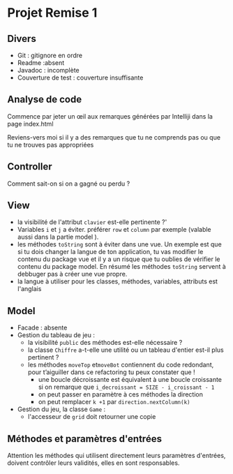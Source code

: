 # Projet Remise 1

## Divers

- Git : gitignore en ordre
- Readme :absent
- Javadoc : incomplète
- Couverture de test : couverture insuffisante

## Analyse de code

Commence par jeter un œil aux remarques générées par Intelliji dans la page index.html

Reviens-vers moi si il y a des remarques que tu ne comprends pas ou que tu ne trouves pas appropriées

## Controller

Comment sait-on si on a gagné ou perdu ?

## View

- la visibilité de l'attribut `clavier` est-elle pertinente ?'
- Variables `i` et `j` a éviter. préférer `row` et `column` par exemple (valable aussi dans la partie model ).
- les méthodes `toString` sont à éviter dans une vue. Un exemple est que si tu dois changer la langue de ton application, tu vas modifier le contenu du package vue et il y a un risque que tu oublies de vérifier le contenu du package model. En résumé les méthodes `toString` servent à debbuger pas à créer une vue propre.
- la langue à utiliser pour les classes, méthodes, variables, attributs est l'anglais

## Model

- Facade : absente
- Gestion du tableau de jeu : 
  - la visibilité `public` des méthodes est-elle nécessaire ?
  - la classe `Chiffre` a-t-elle une utilité ou un tableau d'entier est-il plus pertinent ?
  - les méthodes `moveTop` et`moveBot` contiennent du code redondant, pour t’aiguiller dans ce refactoring tu peux constater que ! 
    - une boucle décroissante est équivalent à une boucle croissante si on remarque que `i_decroissant = SIZE - i_croissant - 1`
    - on peut passer en paramètre à ces méthodes la direction
    - on peut remplacer `k +1` par  `direction.nextColumn(k)`
- Gestion du jeu, la classe `Game` : 
  - l'accesseur de `grid` doit retourner une copie

## Méthodes et paramètres d'entrées

Attention les méthodes qui utilisent directement leurs paramètres d'entrées, doivent contrôler leurs validités, elles en sont responsables. 





